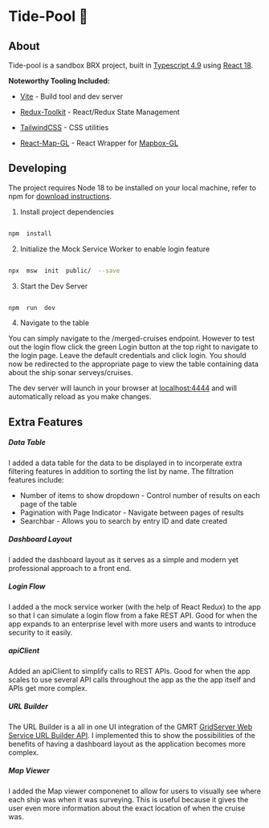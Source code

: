 # Tide-Pool :ocean:

## About

Tide-pool is a sandbox BRX project, built in [Typescript 4.9](https://www.typescriptlang.org) using [React 18](https://reactjs.org/).

**Noteworthy Tooling Included:**

- [Vite](https://github.com/vitejs) - Build tool and dev server

- [Redux-Toolkit](https://redux-toolkit.js.org/) - React/Redux State Management

- [TailwindCSS](https://tailwindcss.com) - CSS utilities

- [React-Map-GL](https://visgl.github.io/react-map-gl/) - React Wrapper for [Mapbox-GL](https://docs.mapbox.com/mapbox-gl-js)

## Developing

The project requires Node 18 to be installed on your local machine, refer to npm for [download instructions](https://docs.npmjs.com/downloading-and-installing-node-js-and-npm).

1. Install project dependencies

```sh

npm  install

```

2. Initialize the Mock Service Worker to enable login feature

```sh

npx  msw  init  public/  --save

```

3. Start the Dev Server

```sh

npm  run  dev

```

4. Navigate to the table

You can simply navigate to the /merged-cruises endpoint. However to test out the login flow click the green Login button at the top right to navigate to the login page. Leave the default credentials and click login. You should now be redirected to the appropriate page to view the table containing data about the ship sonar serveys/cruises.

The dev server will launch in your browser at [localhost:4444](localhost:4444) and will automatically reload as you make changes.

## Extra Features

##### Data Table

I added a data table for the data to be displayed in to incorperate extra filtering features in addition to sorting the list by name. The filtration features include:

- Number of items to show dropdown - Control number of results on each page of the table
- Pagination with Page Indicator - Navigate between pages of results
- Searchbar - Allows you to search by entry ID and date created

##### Dashboard Layout

I added the dashboard layout as it serves as a simple and modern yet professional approach to a front end.

##### Login Flow

I added a the mock service worker (with the help of React Redux) to the app so that I can simulate a login flow from a fake REST API. Good for when the app expands to an enterprise level with more users and wants to introduce security to it easily.

##### apiClient

Added an apiClient to simplify calls to REST APIs. Good for when the app scales to use several API calls throughout the app as the the app itself and APIs get more complex.

##### URL Builder

The URL Builder is a all in one UI integration of the GMRT [GridServer Web Service URL Builder API](https://www.gmrt.org/services/gridserverinfo.php#!/services/getGMRTGrid). I implemented this to show the possibilities of the benefits of having a dashboard layout as the application becomes more complex.

##### Map Viewer

I added the Map viewer componenet to allow for users to visually see where each ship was when it was surveying. This is useful because it gives the user even more information about the exact location of when the cruise was.